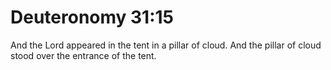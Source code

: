 # Deuteronomy 31:15

And the Lord appeared in the tent in a pillar of cloud. And the pillar of cloud stood over the entrance of the tent.
